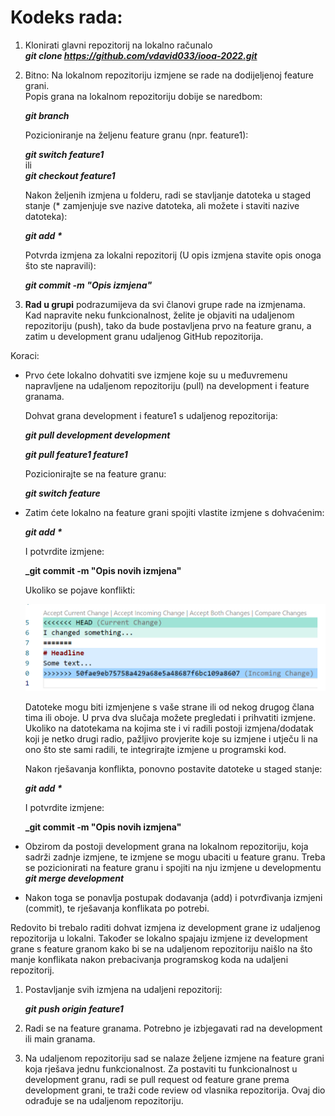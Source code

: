 # Kodeks rada:

1. Klonirati glavni repozitorij na lokalno računalo  
    **_git clone https://github.com/vdavid033/iooa-2022.git_**

1. Bitno: Na lokalnom repozitoriju izmjene se rade na dodijeljenoj feature grani.  
    Popis grana na lokalnom repozitoriju dobije se naredbom:  
    
    **_git branch_**  
    
    Pozicioniranje na željenu feature granu (npr. feature1):  
    
    **_git switch feature1_**  
    ili  
    **_git checkout feature1_**  
    
    Nakon željenih izmjena u folderu, radi se stavljanje datoteka u staged stanje (* zamjenjuje sve nazive datoteka, ali možete i staviti nazive datoteka):  
    
    **_git add *_**  
    
    Potvrda izmjena za lokalni repozitorij (U opis izmjena stavite opis onoga što ste napravili): 

    **_git commit -m "Opis izmjena"_**  

1. **Rad u grupi** podrazumijeva da svi članovi grupe rade na izmjenama.  
Kad napravite neku funkcionalnost, želite je objaviti na udaljenom repozitoriju (push), tako da bude postavljena prvo na feature granu, a zatim u development granu udaljenog GitHub repozitorija.  

Koraci:  

* Prvo ćete lokalno dohvatiti sve izmjene koje su u međuvremenu napravljene na udaljenom repozitoriju (pull) na development i feature granama.  

    Dohvat grana development i feature1 s udaljenog repozitorija:  
    
    **_git pull development development_**  
    
    **_git pull feature1 feature1_**  

    Pozicionirajte se na feature granu:
    
    **_git switch feature_**  

* Zatim ćete lokalno na feature grani spojiti vlastite izmjene s dohvaćenim:  

    **_git add *_**  
    
    I potvrdite izmjene:    
    
    **_git commit -m "Opis novih izmjena"**  

    Ukoliko se pojave konflikti:  
    
    ![Slika konflikta](Git-merge-conflict.png)  

    Datoteke mogu biti izmjenjene s vaše strane ili od nekog drugog člana tima ili oboje. U prva dva slučaja možete pregledati i prihvatiti izmjene. Ukoliko 
    na datotekama na kojima ste i vi radili postoji izmjena/dodatak koji je netko drugi radio, pažljivo provjerite koje su izmjene i utječu li na ono što ste 
    sami radili, te integrirajte izmjene u programski kod. 

    Nakon rješavanja konflikta, ponovno postavite datoteke u staged stanje:  
    
    **_git add *_**  
    
    I potvrdite izmjene:    

    **_git commit -m "Opis novih izmjena"**  

* Obzirom da postoji development grana na lokalnom repozitoriju, koja sadrži zadnje izmjene, te izmjene se mogu ubaciti u feature granu. Treba se pozicionirati na feature granu i spojiti na nju izmjene u developmentu 
    **_git merge development_**  

* Nakon toga se ponavlja postupak dodavanja (add) i potvrđivanja izmjeni (commit), te rješavanja konflikata po potrebi.

Redovito bi trebalo raditi dohvat izmjena iz development grane iz udaljenog repozitorija u lokalni. Također se lokalno spajaju izmjene iz development grane s feature granom kako bi se na udaljenom repozitoriju naišlo na što manje konflikata nakon prebacivanja programskog koda na udaljeni repozitorij.  

1. Postavljanje svih izmjena na udaljeni repozitorij:  

    **_git push origin feature1_**  

1. Radi se na feature granama. Potrebno je izbjegavati rad na development ili main granama.  

1. Na udaljenom repozitoriju sad se nalaze željene izmjene na feature grani koja rješava jednu funkcionalnost. Za postaviti tu funkcionalnost u development granu, radi se pull request od feature grane prema development grani, te traži code review od vlasnika repozitorija. Ovaj dio odrađuje se na udaljenom repozitoriju.  
